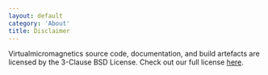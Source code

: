 ```yaml
---
layout: default
category: 'About'
title: Disclaimer
---
```


Virtualmicromagnetics source code, documentation, and build artefacts are
licensed by the 3-Clause BSD License. Check out our full license
[here](https://github.com/fangohr/virtualmicromagnetics/blob/master/LICENSE.md).